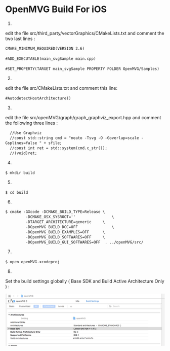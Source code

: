 # OpenMVG Build For iOS

1.
edit the file src/third_party/vectorGraphics/CMakeLists.txt and comment the two last lines :

```
CMAKE_MINIMUM_REQUIRED(VERSION 2.6)

#ADD_EXECUTABLE(main_svgSample main.cpp)

#SET_PROPERTY(TARGET main_svgSample PROPERTY FOLDER OpenMVG/Samples)

```
2.
edit the file src/CMakeLists.txt and comment this line:

`#AutodetectHostArchitecture()`

3.
edit the file src/openMVG/graph/graph_graphviz_export.hpp and comment the following three lines :

```
  //Use Graphviz
  //const std::string cmd = "neato -Tsvg -O -Goverlap=scale -Gsplines=false " + sfile;
  //const int ret = std::system(cmd.c_str());
  //(void)ret;
```

4.
`$ mkdir build`

5.
`$ cd build`

6.

```
$ cmake -GXcode -DCMAKE_BUILD_TYPE=Release \
		 -DCMAKE_OSX_SYSROOT=''				   \
		 -DTARGET_ARCHITECTURE=generic	   \
		 -DOpenMVG_BUILD_DOC=OFF			   \
		 -DOpenMVG_BUILD_EXAMPLES=OFF 	   \
		 -DOpenMVG_BUILD_SOFTWARES=OFF 	   \
		 -DOpenMVG_BUILD_GUI_SOFTWARES=OFF  . ../openMVG/src/
```

7.
`$ open openMVG.xcodeproj`

8.
Set the build settings globally ( Base SDK and Build Active Architecture Only ) :

![Architecture pic](https://github.com/weifud/UnimportantItem/blob/master/Image/ArchitecturePic.png)



